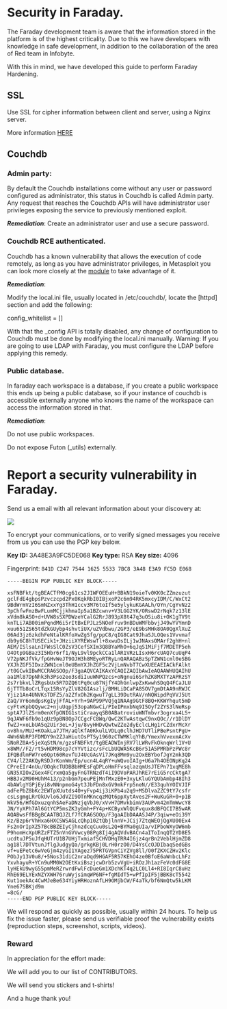 # Security in Faraday.

The Faraday development team is aware that the information stored in the platform is of the highest criticality. Due to this we have developers with knowledge in safe development, in addition to the collaboration of the area of Red team in Infobyte.

With this in mind, we have developed this guide to perform Faraday Hardening.

## SSL

Use SSL for cipher information between client and server, using a Nginx server.

More information [HERE](https://github.com/infobyte/faraday/wiki/SSL)

## Couchdb

### Admin party:

By default the Couchdb installations come without any user or password configured as administrator, this status in Couchdb is called Admin party. Any request that reaches the Couchdb APIs will have administrator user privileges exposing the service to previously mentioned exploit.

_**Remediation**_: Create an administrator user and use a secure password.

### Couchdb RCE authenticated.

Couchdb has a known vulnerability that allows the execution of code remotely, as long as you have administrator privileges, in Metasploit you can look more closely at the [module](https://github.com/rapid7/metasploit-framework/pull/6900) to take advantage of it.

_**Remediation**_: 

Modify the local.ini file, usually located in /etc/couchdb/, locate the [httpd] section and add the following:

config_whitelist = []


With that the _config API is totally disabled, any change of configuration to Couchdb must be done by modifying the local.ini manually.
Warning: If you are going to use LDAP with Faraday, you must configure the LDAP before applying this remedy.

### Public database.

In faraday each workspace is a database, if you create a public workspace this ends up being a public database, so if your instance of couchdb is accessible externally anyone who knows the name of the workspace can access the information stored in that.

_**Remediation**_: 

Do not use public workspaces.

Do not expose Futon (_utils) externally.

# Report a security vulnerability in Faraday.

Send us a email with all relevant information about your discovery at:

![](https://raw.github.com/wiki/infobyte/faraday/images/security-email.png) 

To encrypt your communications, or to verify signed messages you receive from us you can use the PGP key below.

**Key ID:** 3A48E3A9FC5DE068     **Key type:** RSA     **Key size:** 4096
 
Fingerprint: `841D C247 7544 1625 5533 7BC8 3A48 E3A9 FC5D E068`

    -----BEGIN PGP PUBLIC KEY BLOCK-----

    xsFNBFkt/tgBEACTfM0cg61cs2J1WFOEEuH+BBkN19oieTv0KK0cZZmzuzut
    gclFdE4gbpsPzvczcpd2Px0KqkRbI0IBjxoP2c6m94RK5mxcyIDM/C/WxCt2
    9BdWrmVzI6SmNZxxYg3ThH1ccv3M76toIf5e5ylykuKGAALh/OYn/CgYvNz2
    3pChfwFmzBwFLumMCjjkhmaIp5a1BZcwnv+V3LGG2YK/ORswD2rNqk7z13lE
    xVdm8kASO+d+UVW8sSXPDWzeYCalG2RrJ893pX8t47q3uOSiu8i+OK1gTV9t
    knTLi7AB00imPqndM6i5rItBxEPJLz5NOeFruv9nBDuWMFbbvjJ49wYVYmnD
    xuu651ZS65tdZkGUybp4shvtiUX/uZVdbwu/2GP3/eE9bsMHk8OA0QgXlXuZ
    06Ad3jz6zkdhFeNtalKRfoXwZgSfg/ppC8/qIG8Cat9JhaSJLOQes1Vvvmaf
    db9y6C8hTUSECik1+JHziiXYREWswTl+8xwuDsILj1wJNAxsOMArf2ghH+nl
    AEM/ISlsaLnIFWsSlC0ZsV3CefSXIm3Q8BYaMhO+6qJqS1MiFjf7MDETP5eh
    O4Otp9GBaz3I5Hbr6rf1/NyL9vl9pckCCa1lAR1VRzLIsxH6rcUAQ7cuUqP4
    V72pNKJfVk/fpGHvWeJT9OJH3h8MEyoRTRyLnQARAQABzSpTZWN1cml0eSBG
    YXJhZGF5IDxzZWN1cml0eUBmYXJhZGF5c2VjLmNvbT7CwXUEEAEIACkFAlkt
    /t0GCwkIBwMCCRA6SOOp/F3gaAQVCAIKAxYCAQIZAQIbAwIeAQAAWHUQAIhU
    aa1Ml87DpNhk3h3Pso2eo3sdiIuuWNPQzcs+oNgnui6SrhZK8MXTYzAPRzSY
    2s7rbkvLlZRgsbUx5R7DZQ6tPq0cu87NjfY4DhGnlwpZxKwwhSDqQ4FCaJLU
    6jTTTb8oCrLTqx15RsYyZlV82GIAszlj/BMHLiDCaPA8SOV7gmDtAA9nRWJC
    Yjiz1An4UNVKsTDFZ5/a2ZfxOh2KqwuT7gLL39DutRAV/nNQWipdPqVVJ5Ut
    ZaQ/Vr6omdpsKgIyjFfAL+Yrh+9AP99PVQjq1NAAg9GtF8BQ+KKWYhqut5mD
    cyFtvKpbQQywc2+njuUqpj53opaNGwCi/PIeIPmxbNq9I5Oyf2ZYS3lNeRsp
    sptA7JlZSrm0enXfpONIG1stiCraayqSB0ABatroviuWNTmbvr3ogrxa4LS+
    9qJAWF6fb9o1qUz9pBN8Op7CCgcFC8Wq/QwC2KTwAstqwC9nxQOc//r1DlDY
    fwZJ+xoLbUA5q2Uir3eL+Jju/8vyHHDvQwtwZZe2dyEclcLHg1rCZdxrMcXr
    ov8hn/MUJ+KOakLa7JTH/aQlKfA0KkulLVDLq0clhJHD7UTliPBePsntPgU+
    4Wn6NbRP3FDMDY9n2ZJaHiutOsPTSy1960zCTWMKlqYhB/YmexhVvexmAcXv
    SNoRZ0A+5jeXqStN/m/gzsFNBFkt/tgBEADWInjRV7lLWRvFkOknqWrl1V+U
    x8WM//F2/rt5vHDM98cp7cYYVtizc/sFcLbUQWA5KcB6r51A5PMRbPzPWc8r
    IFQBdlmFW7re6Qpt60RevfUJ4UcGAsVi7JKq8Mm9yu2OxEBYbofJgY2mk3QD
    CV4/lZ2AKQyRSDJrKonWm/Ep/ucn4L4qRY+uWQvoIAIg+U6a7h4OEONpKq24
    CPreEIr4nUu/0OqkcTUDBBbHMEsFqDPLoHmFFvsqlazqmUsJTEPn71xqME8h
    GN35XIOxZGex4FCrxmQa5gyFnGTRNzdT4iI9DVoPARJhRE7rEiG5rcCktgA7
    HBBJv2M90HUhM413/p2nbGm7peuPEjMnfMxzE0+3xyLKluGYQUbAmbp48Ih3
    4bAWlgYGPjEyi8vNNnpmoG4yt3JbFDn8xGV9mkFrp5neN//E33quhYOIVJIF
    adFePbZ8bKc2EWTpXUutds40+yFvp4ij3iKPb4u2q9+MSDlvaZZC9tY7csfr
    csLsgmgLRrOkUvlo6JdVZI9OTnMKncqzMQt6ppXytAves2F+WuKuGR+0+p1B
    WkV56/HfGDxuzqnhSAeFaDNzjqVbJ0/xVvH7DMvkbimV3AUPvm42mTmWwcY8
    JN/YyXPh7Al6GtYCP5msZK3yGmh+FY4p+KCByxWlQUFvqux8dBFQCI7B5wAR
    AQABwsFfBBgBCAATBQJZLf7fCRA6SOOp/F3gaAIbDAAASJ4P/3qiw+eOi39Y
    Kz/Bzp6rVhHxa6HXCSWSAGLcQhp10ZtQbjlnnV+JCij7ZtqWEOjQgXU00Ex4
    Fs2nOrIpXZ57BcBBZEIyCjhnzdcqCuu0sL2Q+BYMa0gUIa/vIPboWXyOW6mb
    P9homHcXpURZzFTZ5nVnGVVwcy08Pg8Ij4gAQVdvBACn4aIToInqQT2YD8E5
    ucdtuJP5uJfqHUTrU1B7UHjTxmiafSCHVDHqTRR4I6jz4qrBn2VeblHjmZD8
    ag18l7DTVtunJflgJudgyQa/grkgKBj0LrH0rzO0/D4YsCcOJDIbaqSedGBs
    vf+uEPetc6wVeGjm4zyGI1YAgez75PRTGVpnCiYZVg8ll/O0fZKXCZHv2Klc
    PObJy13V0u8/+5Nos31diC2nraDqd9HGAF5R57KEhO4ze0BfoE6aWnbcLhFz
    YxvhayuR+YCn9uMM0W2OEtKxiBszjcwDrb5zvVgU+iROzJh1azFeVc0dFG8E
    lyHEkU9wyG55pmMeRZrwrdFwlFcDueGm1XDchKT4q2LC0Ll4+RI8IqrC8uHz
    RhE69ELYExNZYXWH76ruWyjsimqWP6NF+fgMIdT5+wPfIpIF5jBBK8cT5542
    Kut1oekAc4CwMJeBe634YiyHRHoznAfLH9OMjbCW/F4aTk/bf6NmQtw5kLKM
    Yne67SBKjd9m
    =8cG/
    -----END PGP PUBLIC KEY BLOCK-----


We will respond as quickly as possible, usually within 24 hours. To help us fix the issue faster, please send us verifiable proof the vulnerability exists (reproduction steps, screenshot, scripts, videos).

### Reward

In appreciation for the effort made:

We will add you to our list of CONTRIBUTORS.

We will send you stickers and t-shirts!

And a huge thank you!